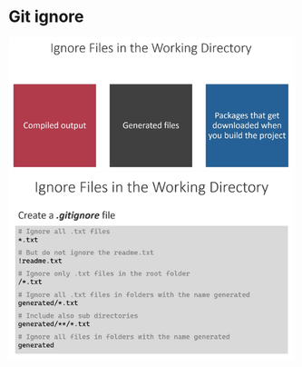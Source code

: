 # Git ignore

![git_ignore](../images/git_ignore.png)
![git_ignore_files](../images/git_ignore_files.png)